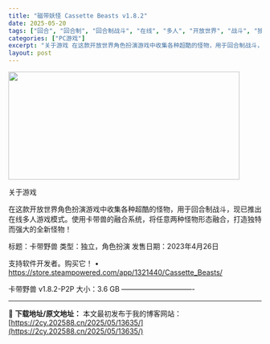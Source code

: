 ```yaml
---
title: "磁带妖怪 Cassette Beasts v1.8.2"
date: 2025-05-20
tags: ["回合", "回合制", "回合制战斗", "在线", "多人", "开放世界", "战斗", "独立", "角色", "角色扮演"]
categories: ["PC游戏"]
excerpt: "关于游戏 在这款开放世界角色扮演游戏中收集各种超酷的怪物，用于回合制战斗，现已推出在线多人游戏模式。使用卡带兽的融合系统，将任意两种怪物形态融合，打造独特而强大的全新怪物！ 标题：卡带野兽 类型：独立，角色扮演 发售日期：2023年4月26日 支持软件开发者。购买它！ • https://store&hellip;"
layout: post
---
```


<img src="https://2cy.202588.cn/wp-content/uploads/2025/05/2025052002573019.webp" alt="" width="460" height="215" class="aligncenter size-full wp-image-13624" />

关于游戏

在这款开放世界角色扮演游戏中收集各种超酷的怪物，用于回合制战斗，现已推出在线多人游戏模式。使用卡带兽的融合系统，将任意两种怪物形态融合，打造独特而强大的全新怪物！

标题：卡带野兽
类型：独立，角色扮演
发售日期：2023年4月26日

支持软件开发者。购买它！
• https://store.steampowered.com/app/1321440/Cassette_Beasts/

卡带野兽 v1.8.2-P2P
大小：3.6 GB
——————————- 

---
📖 **下载地址/原文地址：** 本文最初发布于我的博客网站：[https://2cy.202588.cn/2025/05/13635/](https://2cy.202588.cn/2025/05/13635/)
